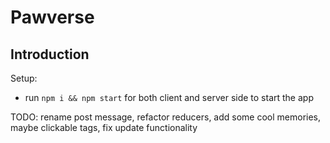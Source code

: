 # Pawverse

## Introduction

Setup:
- run ```npm i && npm start``` for both client and server side to start the app

TODO: rename post message, refactor reducers, add some cool memories, maybe clickable tags, fix update functionality
